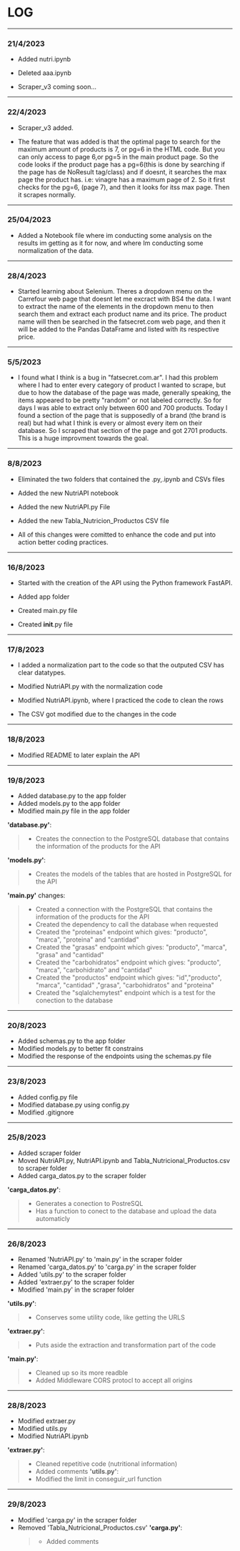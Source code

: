 # LOG
---
### 21/4/2023

* Added nutri.ipynb 
* Deleted aaa.ipynb

* Scraper_v3 coming soon...
---
### 22/4/2023

* Scraper_v3 added.

* The feature that was added is that the optimal page to search for the maximum amount of products is 7, or pg=6 in the HTML code. But you can only access to page 6,or pg=5 in the main product page. So the code looks if the product page has a pg=6(this is done by searching if the page has de NoResult tag/class) and if doesnt, it searches the max page the product has. i.e: vinagre has a maximum page of 2. So it first checks for the pg=6, (page 7), and then it looks for itss max page. Then it scrapes normally.
---
### 25/04/2023

* Added a Notebook file where im conducting some analysis on the results im getting as it for now, and where Im conducting some normalization of the data.
---
### 28/4/2023

* Started learning about Selenium. Theres a dropdown menu on the Carrefour web page that doesnt let me excract with BS4 the data. I want to extract the name of the elements in the dropdown menu to then search them and extract each product name and its price. The product name will then be searched in the fatsecret.com web page, and then it will be added to the Pandas DataFrame and listed with its respective price.
---
### 5/5/2023

* I found what I think is a bug in "fatsecret.com.ar". I had this problem where I had to enter every category of product I wanted to scrape, but due to how the database of the page was made, generally speaking, the items appeared to be pretty "random" or not labeled correctly. So for days I was able to extract only between 600 and 700 products. Today I found a section of the page that is supposedly of a brand (the brand is real) but had what I think is every or almost every item on their database. So I scraped that section of the page and got 2701 products. This is a huge improvment towards the goal.
---
### 8/8/2023

* Eliminated the two folders that contained the .py,.ipynb and CSVs files
* Added the new NutriAPI notebook
* Added the new NutriAPI.py File
* Added the new Tabla_Nutricion_Productos CSV file

* All of this changes were comitted to enhance the code and put into action better coding practices.
---
### 16/8/2023

* Started with the creation of the API using the Python framework FastAPI.

* Added app folder 
* Created main.py file 
* Created __init__.py file
---
### 17/8/2023

* I added a normalization part to the code so that the outputed CSV has clear datatypes.

* Modified NutriAPI.py with the normalization code
* Modified NutriAPI.ipynb, where I practiced the code to clean the rows
* The CSV got modified due to the changes in the code
---
### 18/8/2023

* Modified README to later explain the API
---
### 19/8/2023

* Added database.py to the app folder
* Added models.py to the app folder
* Modified main.py file in the app folder

__'database.py'__:
   > * Creates the connection to the PostgreSQL database that contains the information of the products for the API

__'models.py'__:
   > * Creates the models of the tables that are hosted in PostgreSQL for the API

__'main.py'__ changes: 
   > * Created a connection with the PostgreSQL that contains the information of the products for the API 
   > * Created the dependency to call the database when requested 
   > * Created the "proteinas" endpoint which gives: "producto", "marca", "proteina" and "cantidad" 
   > * Created the "grasas" endpoint which gives: "producto", "marca", "grasa" and "cantidad" 
   > * Created the "carbohidratos" endpoint which gives: "producto", "marca", "carbohidrato" and "cantidad" 
   > * Created the "productos" endpoint which gives: "id","producto", "marca", "cantidad" ,"grasa", "carbohidratos" and "proteina" 
   > * Created the "sqlalchemytest" endpoint which is a test for the conection to the database 
---
### 20/8/2023

* Added schemas.py to the app folder
* Modified models.py to better fit constrains
* Modified the response of the endpoints using the schemas.py file
---
### 23/8/2023

* Added config.py file
* Modified database.py using config.py
* Modified .gitignore
---
### 25/8/2023

* Added scraper folder
* Moved NutriAPI.py, NutriAPI.ipynb and Tabla_Nutricional_Productos.csv to scraper folder
* Added carga_datos.py to the scraper folder

__'carga_datos.py'__:
   > * Generates a conection to PostreSQL
   > * Has a function to conect to the database and upload the data automaticly
---
### 26/8/2023

* Renamed 'NutriAPI.py' to 'main.py' in the scraper folder
* Renamed 'carga_datos.py' to 'carga.py' in the scraper folder
* Added 'utils.py' to the scraper folder
* Added 'extraer.py' to the scraper folder
* Modified 'main.py' in the scraper folder

__'utils.py'__:
   > * Conserves some utility code, like getting the URLS

__'extraer.py'__:
   > * Puts aside the extraction and transformation part of the code

__'main.py'__: 
   > * Cleaned up so its more readble
   > * Added Middleware CORS protocl to accept all origins
---
### 28/8/2023

* Modified extraer.py
* Modified utils.py
* Modified NutriAPI.ipynb

__'extraer.py'__:
   > * Cleaned repetitive code (nutritional information)
   > * Added comments
__'utils.py'__:
   > * Modified the limit in conseguir_url function
---
### 29/8/2023

* Modified 'carga.py' in the scraper folder
* Removed 'Tabla_Nutricional_Productos.csv'
__'carga.py'__:
   > * Added comments


